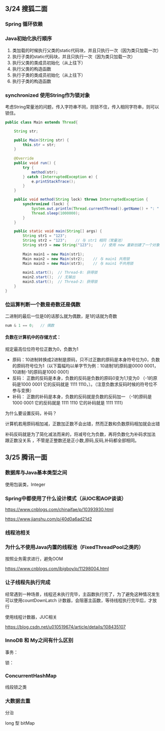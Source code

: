 ## 3/24 搜狐二面

### Spring 循环依赖



### Java初始化执行顺序

1. 类加载的时候执行父类的static代码块，并且只执行一次（因为类只加载一次）
2. 执行子类的static代码块，并且只执行一次（因为类只加载一次）
3. 执行父类的类成员初始化（从上往下）
4. 执行父类的构造函数
5. 执行子类的类成员初始化（从上往下）
6. 执行子类的构造函数



### synchronized 使用String作为锁对象

考虑String常量池的问题，传入字符串不同，则锁不住，传入相同字符串，则可以锁住。

```java
public class Main extends Thread{

    String str;

    public Main(String str) {
        this.str = str;
    }
    
    @Override
    public void run() {
        try {
            method(str);
        } catch (InterruptedException e) {
            e.printStackTrace();
        }
    }

    public void method(String lock) throws InterruptedException {
        synchronized (lock) {
            System.out.println(Thread.currentThread().getName() + ": " + "获得锁");
            Thread.sleep(1000000);
        }
    }

    public static void main(String[] args) {
        String str1 = "123";
        String str2 = "123";	// 与 str1 相同（常量池）
        String str3 = new String("123");	// 使用 new 重新创建了一个对象
        
        Main main1 = new Main(str1);
        Main main2 = new Main(str2);	// 与 main1 共用锁
        Main main3 = new Main(str3);	// 与 main1 不共用锁
        
        main1.start();	// Thread-0: 获得锁
        main2.start();	// 无输出
        main3.start();	// Thread-2: 获得锁
    }
}
```



### 位运算判断一个数是奇数还是偶数

二进制的最后一位是0的话那么就为偶数，是1的话就为奇数

```java
num & 1 == 0;	// 偶数
```

#### 负数在计算机中的存储方式：

规定最高位位符号位正数为0，负数为1

* 原码：10进制转换成2进制是原码，只不过正数的原码是本身符号位为0，负数的原码符号位为1（以下篇幅均以单字节为例：10进制1的原码是0000 0001，10进制-1的原码是1000 0001）
* 反码： 正数的反码是本身，负数的反码是负数的原码0变为1,1变为0  （-1的原码是1000 0001  它的反码就是 1111 1110，）。（注意负数求反码时候的符号位不参与变换）
* 补码： 正数的补码是本身，负数的反码就是负数的反码加一 （-1的原码是1000 0001  它的反码就是 1111 1110  它的补码就是 1111 1111）

为什么要设置反码，补码？

计算机若用原码相加减，正数加正数不会出错，然而正数和负数原码相加就会出错

补码反码就是为了简化减法而来的，将减号化为负数，再将负数化为补码求加法 跟正数没关系 ，不管是正整数还是正小数,原码,反码,补码都全部相同。



## 3/25 腾讯一面

### 数据库与Java基本类型之间

使用包装类，Integer



### Spring中都使用了什么设计模式（从IOC和AOP谈谈）

https://www.cnblogs.com/chinaifae/p/10393930.html

https://www.jianshu.com/p/40d0a6ad21d2



### 线程池相关



### 为什么不使用Java内置的线程池（FixedThreadPool之类的）

按照业务需求进行，避免OOM

https://www.cnblogs.com/ibigboy/p/11298004.html



### 让子线程先执行完成

经常遇到一种场景，线程还未执行完毕，主函数执行完了，为了避免这种情况发生可以使用countDownLatch 计数器，会阻塞主函数，等待线程执行完毕后，才放行

使用线程计数器，JUC相关

https://blog.csdn.net/u010519674/article/details/108435107



### InnoDB 和 My之间有什么区别

事务：

锁：

### ConcurrentHashMap

线段锁之类



### 大数据去重

分治

long 型	bitMap





